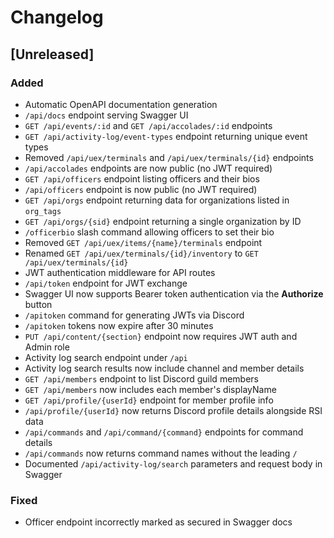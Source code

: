 # Changelog

## [Unreleased]
### Added
- Automatic OpenAPI documentation generation
- `/api/docs` endpoint serving Swagger UI
- `GET /api/events/:id` and `GET /api/accolades/:id` endpoints
- `GET /api/activity-log/event-types` endpoint returning unique event types
- Removed `/api/uex/terminals` and `/api/uex/terminals/{id}` endpoints
- `/api/accolades` endpoints are now public (no JWT required)
- `GET /api/officers` endpoint listing officers and their bios
- `/api/officers` endpoint is now public (no JWT required)
- `GET /api/orgs` endpoint returning data for organizations listed in `org_tags`
- `GET /api/orgs/{sid}` endpoint returning a single organization by ID
- `/officerbio` slash command allowing officers to set their bio
- Removed `GET /api/uex/items/{name}/terminals` endpoint
- Renamed `GET /api/uex/terminals/{id}/inventory` to `GET /api/uex/terminals/{id}`
- JWT authentication middleware for API routes
- `/api/token` endpoint for JWT exchange
- Swagger UI now supports Bearer token authentication via the **Authorize** button
- `/apitoken` command for generating JWTs via Discord
- `/apitoken` tokens now expire after 30 minutes
- `PUT /api/content/{section}` endpoint now requires JWT auth and Admin role
- Activity log search endpoint under `/api`
- Activity log search results now include channel and member details
- `GET /api/members` endpoint to list Discord guild members
- `GET /api/members` now includes each member's displayName
- `GET /api/profile/{userId}` endpoint for member profile info
- `/api/profile/{userId}` now returns Discord profile details alongside RSI data
- `/api/commands` and `/api/command/{command}` endpoints for command details
- `/api/commands` now returns command names without the leading `/`
- Documented `/api/activity-log/search` parameters and request body in Swagger

### Fixed
- Officer endpoint incorrectly marked as secured in Swagger docs
